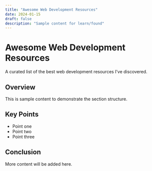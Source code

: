 ```yaml
---
title: "Awesome Web Development Resources"
date: 2024-01-15
draft: false
description: "Sample content for learn/found"
---
```


# Awesome Web Development Resources

A curated list of the best web development resources I've discovered.

## Overview

This is sample content to demonstrate the section structure.

## Key Points

- Point one
- Point two
- Point three

## Conclusion

More content will be added here.
